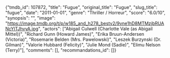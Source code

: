 {"tmdb_id": 107872, "title": "Fugue", "original_title": "Fugue", "slug_title": "fugue", "date": "2011-01-01", "genre": "Thriller / Horreur", "score": "6.0/10", "synopsis": "", "image": "https://image.tmdb.org/t/p/w185_and_h278_bestv2/9vne1hD8MTMzjbRUANcYlTJhvyA.jpg", "actors": ["Abigail Culwell (Charlotte Vale (as Abigail Mittel))", "Richard Gunn (Howard James)", "Erika Bruun-Andersen (Victoria)", "Rosemarie Belden (Mrs. Pawelowski)", "Leszek Burzynski (Dr. Gilman)", "Valorie Hubbard (Felicity)", "Julie Mond (Sadie)", "Elimu Nelson (Terry)"], "comments": [], "recommandations_id": []}